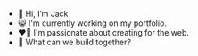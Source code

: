 - 👋 Hi, I’m Jack
- 😸 I'm currently working on my portfolio.
- ❤️‍🔥 I'm passionate about creating for the web.
- 🤖 What can we build together?

<!---
JackD-WebDev/JackD-WebDev is a ✨ special ✨ repository because its `README.md` (this file) appears on your GitHub profile.
You can click the Preview link to take a look at your changes.
--->
